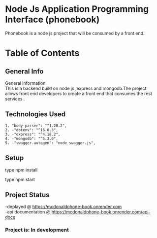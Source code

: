 
# Node Js Application Programming Interface (phonebook)

Phonebook is a node js project that will be consumed by a front end. 


# Table of Contents

## General Info  
General Information  
This is a backend build on node js ,express and mongodb.The project allows front end developers to create a front end that consumes the rest services .



## Technologies Used  
    1. "body-parser": "^1.20.2",  
    2. -"dotenv": "^16.0.3",  
    3. -"express": "^4.18.2",  
    4. -"mongodb": "^5.3.0",  
    5. -"swagger-autogen": "node swagger.js",  
    

## Setup
type npm install 

type npm start 



## Project Status
-deplayed @   https://mcdonaldphone-book.onrender.com  
-api documentation  @ https://mcdonaldphone-book.onrender.com/api-docs
### Project is: In development



